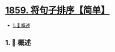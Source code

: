 # [1859. 将句子排序【简单】](https://github.com/tnotesjs/TNotes.leetcode/tree/main/notes/1859.%20%E5%B0%86%E5%8F%A5%E5%AD%90%E6%8E%92%E5%BA%8F%E3%80%90%E7%AE%80%E5%8D%95%E3%80%91)

<!-- region:toc -->

- [1. 📝 概述](#1--概述)

<!-- endregion:toc -->

## 1. 📝 概述
